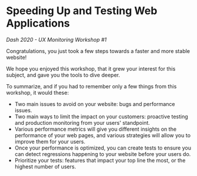 # Speeding Up and Testing Web Applications
_Dash 2020 - UX Monitoring Workshop #1_

Congratulations, you just took a few steps towards a faster and more stable website!

We hope you enjoyed this workshop, that it grew your interest for this subject, and gave you the tools to dive deeper.

To summarize, and if you had to remember only a few things from this workshop, it would these:

- Two main issues to avoid on your website: bugs and performance issues.
- Two main ways to limit the impact on your customers: proactive testing and production monitoring from your users' standpoint.
- Various performance metrics will give you different insights on the performance of your web pages, and various strategies will allow you to improve them for your users.
- Once your performance is optimized, you can create tests to ensure you can detect regressions happening to your website before your users do.
- Prioritize your tests: features that impact your top line the most, or the highest number of users.

